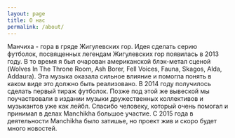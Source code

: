 ```yaml
---
layout: page
title: О нас
permalink: /about/
---
```

Манчиха - гора в гряде Жигулевских гор. Идея сделать серию футболок, посвященных легендам Жигулевских гор появилась в 2013 году. В то время я был очарован американской блэк-метал сценой (Wolves In The Throne Room, Ash Borer, Fell Voices, Fauna, Skagos, Alda, Addaura). Эта музыка оказала сильное влияние и помогла понять в каком виде это должно быть реализовано. В 2014 году получилось сделать первый тираж футболок. Позже под этой же вывеской мы поучаствовали в издании музыки дружественных коллективов и музыкантов уже как лейбл. Спасибо человеку, который очень помогал и принимал в делах Manchikha большое участие. С 2015 года в деятельности Manchikha было затишье, но проект жив и скоро будет много новостей.
